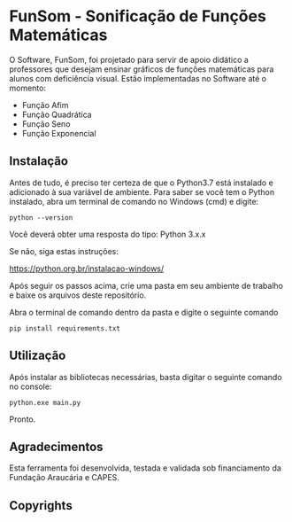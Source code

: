 # FunSom - Sonificação de Funções Matemáticas

O Software, FunSom, foi projetado para servir de apoio didático a professores que desejam ensinar gráficos de funções matemáticas para alunos com deficiência visual. Estão implementadas no Software até o momento:
* Função Afim
* Função Quadrática
* Função Seno
* Função Exponencial

## Instalação

Antes de tudo, é preciso ter certeza de que o Python3.7 está instalado e adicionado à sua variável de ambiente.
Para saber se você tem o Python instalado, abra um terminal de comando no Windows (cmd) e digite:
```
python --version
```
Você deverá obter uma resposta do tipo: Python 3.x.x

Se não, siga estas instruções:

https://python.org.br/instalacao-windows/

Após seguir os passos acima, crie uma pasta em seu ambiente de trabalho e baixe os arquivos deste repositório.

Abra o terminal de comando dentro da pasta e digite o seguinte comando

```
pip install requirements.txt
```

## Utilização

Após instalar as bibliotecas necessárias, basta digitar o seguinte comando no console:
```
python.exe main.py
```
Pronto.

## Agradecimentos

Esta ferramenta foi desenvolvida, testada e validada sob financiamento da Fundação Araucária e CAPES. 

## Copyrights


